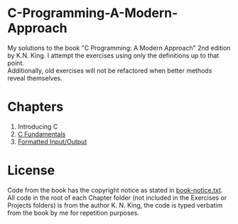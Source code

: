 # C-Programming-A-Modern-Approach
My solutions to the book "C Programming: A Modern Approach" 2nd edition by K.N. King. 
I attempt the exercises using only the definitions up to that point.  
Additionally, old exercises will not be refactored when better methods reveal themselves.  

# Chapters
1. Introducing C
2. [C Fundamentals](./Chapter2/)
3. [Formatted Input/Output](./Chapter3/)

# License
Code from the book has the copyright notice as stated in [book-notice.txt](./book-notice.txt).
All code in the root of each Chapter folder (not included in the Exercises or Projects folders) is from the author K. N. King, the code is typed verbatim from the book by me for repetition purposes.
